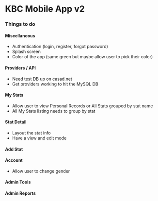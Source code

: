 # KBC Mobile App v2

### Things to do

#### Miscellaneous
* Authentication (login, register, forgot password)
* Splash screen
* Color of the app (same green but maybe allow user to pick their color)

#### Providers / API
* Need test DB up on casad.net
* Get providers working to hit the MySQL DB

#### My Stats
* Allow user to view Personal Records or All Stats grouped by stat name 
* All My Stats listing needs to group by stat

#### Stat Detail
* Layout the stat info
* Have a view and edit mode

#### Add Stat


#### Account 
* Allow user to change gender

#### Admin Tools


#### Admin Reports

